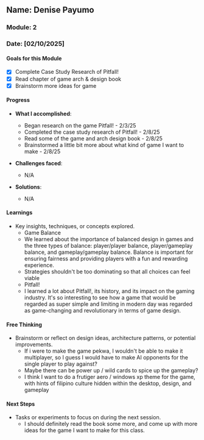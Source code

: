## Name: Denise Payumo
### Module: 2

<!-- Repeat the below as needed-->
### Date: [02/10/2025]

#### Goals for this Module
- [x] Complete Case Study Research of Pitfall!
- [x] Read chapter of game arch & design book
- [x] Brainstorm more ideas for game

#### Progress
- **What I accomplished**:
  - Began research on the game Pitfall! - 2/3/25   
  - Completed the case study research of Pitfall! - 2/8/25
  - Read some of the game and arch design book - 2/8/25
  - Brainstormed a little bit more about what kind of game I want to make - 2/8/25

- **Challenges faced**:
  - N/A
- **Solutions**:
  - N/A

#### Learnings
- Key insights, techniques, or concepts explored.
  -  Game Balance
    - We learned about the importance of balanced design in games and the three types of balance: player/player balance, player/gameplay balance, and gameplay/gameplay balance. Balance is important for ensuring fairness and providing players with a fun and rewarding experience.
    - Strategies shouldn't be too dominating so that all choices can feel viable
  -   Pitfall!
    - I learned a lot about Pitfall!, its history, and its impact on the gaming industry. It's so interesting to see how a game that would be regarded as super simple and limiting in modern day was regarded as game-changing and revolutionary in terms of game design.

#### Free Thinking
- Brainstorm or reflect on design ideas, architecture patterns, or potential improvements.
  - If i were to make the game pekwa, I wouldn't be able to make it multiplayer, so I guess I would have to make AI opponents for the single player to play against?
  - Maybe there can be power up / wild cards to spice up the gameplay?
  - I think I want to do a frutiger aero / windows xp theme for the game, with hints of filipino culture hidden within the desktop, design, and gameplay
<!--

- Example prompts:
  - "What if the player interactions were asynchronous instead of real-time?"
  - "How could ECS improve performance in this system?"
  - "Does my current design support scalability? How can it improve?"
  
-->

#### Next Steps
- Tasks or experiments to focus on during the next session.
  -  I should definitely read the book some more, and come up with more ideas for the game I want to make for this class.

